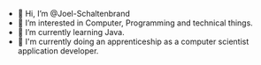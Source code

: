 - 👋 Hi, I’m @Joel-Schaltenbrand
- 👀 I’m interested in Computer, Programming and technical things.
- 🌱 I’m currently learning Java.
- 💼 I'm currently doing an apprenticeship as a computer scientist application developer.
